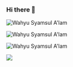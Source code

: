 ### Hi there 👋

![Wahyu Syamsul A'lam](https://github-readme-stats.vercel.app/api/wakatime?username=wahyusa&v=2 "Wahyu Syamsul A'lam")

![Wahyu Syamsul A'lam](https://github-readme-stats.vercel.app/api/top-langs/?username=wahyusa&v=2 "Wahyu Syamsul A'lam")

![Wahyu Syamsul A'lam](https://github-readme-stats.vercel.app/api?username=wahyusa&count_private=true&show_icons=true&v=2 "Wahyu Syamsul A'lam")

<!--
**wahyusa/wahyusa** is a ✨ _special_ ✨ repository because its `README.md` (this file) appears on your GitHub profile.

Here are some ideas to get you started:

- 🔭 I’m currently working on ...
- 🌱 I’m currently learning ...
- 👯 I’m looking to collaborate on ...
- 🤔 I’m looking for help with ...
- 💬 Ask me about ...
- 📫 How to reach me: ...
- 😄 Pronouns: ...
- ⚡ Fun fact: ...
-->
![](https://hit.yhype.me/github/profile?user_id=27491616)
